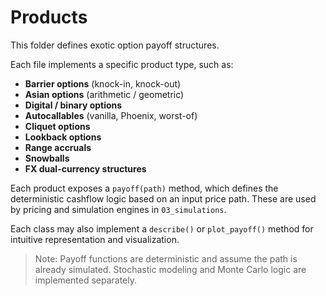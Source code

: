 # Products

This folder defines exotic option payoff structures.

Each file implements a specific product type, such as:

- **Barrier options** (knock-in, knock-out)
- **Asian options** (arithmetic / geometric)
- **Digital / binary options**
- **Autocallables** (vanilla, Phoenix, worst-of)
- **Cliquet options**
- **Lookback options**
- **Range accruals**
- **Snowballs**
- **FX dual-currency structures**

Each product exposes a `payoff(path)` method, which defines the deterministic cashflow logic based on an input price path. These are used by pricing and simulation engines in `03_simulations`.

Each class may also implement a `describe()` or `plot_payoff()` method for intuitive representation and visualization.

> Note: Payoff functions are deterministic and assume the path is already simulated. Stochastic modeling and Monte Carlo logic are implemented separately.

